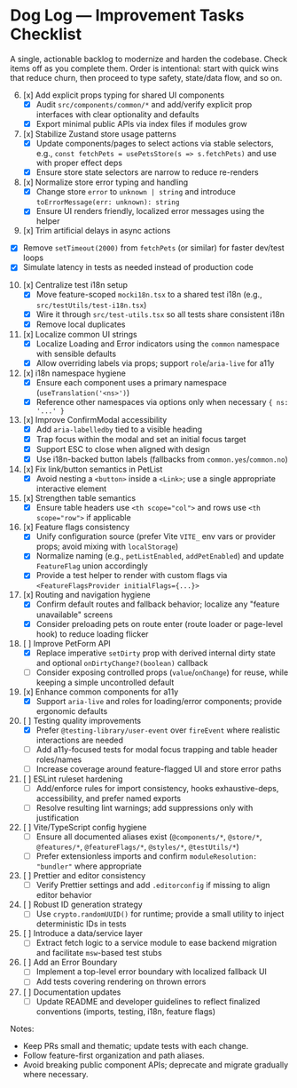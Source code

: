 # Dog Log — Improvement Tasks Checklist

A single, actionable backlog to modernize and harden the codebase. Check items off as you complete them. Order is intentional: start with quick wins that reduce churn, then proceed to type safety, state/data flow, and so on.

6. [x] Add explicit props typing for shared UI components
   - [x] Audit `src/components/common/*` and add/verify explicit prop interfaces with clear optionality and defaults
   - [x] Export minimal public APIs via index files if modules grow

7. [x] Stabilize Zustand store usage patterns
   - [x] Update components/pages to select actions via stable selectors, e.g., `const fetchPets = usePetsStore(s => s.fetchPets)` and use with proper effect deps
   - [x] Ensure store state selectors are narrow to reduce re-renders

8. [x] Normalize store error typing and handling
   - [x] Change store `error` to `unknown | string` and introduce `toErrorMessage(err: unknown): string`
   - [x] Ensure UI renders friendly, localized error messages using the helper

9. [x] Trim artificial delays in async actions
  - [x] Remove `setTimeout(2000)` from `fetchPets` (or similar) for faster dev/test loops
  - [x] Simulate latency in tests as needed instead of production code

10. [x] Centralize test i18n setup
    - [x] Move feature-scoped `mocki18n.tsx` to a shared test i18n (e.g., `src/testUtils/test-i18n.tsx`)
    - [x] Wire it through `src/test-utils.tsx` so all tests share consistent i18n
    - [x] Remove local duplicates

11. [x] Localize common UI strings
    - [x] Localize Loading and Error indicators using the `common` namespace with sensible defaults
    - [x] Allow overriding labels via props; support `role`/`aria-live` for a11y

12. [x] i18n namespace hygiene
    - [x] Ensure each component uses a primary namespace (`useTranslation('<ns>')`)
    - [x] Reference other namespaces via options only when necessary `{ ns: '...' }`

13. [x] Improve ConfirmModal accessibility
    - [x] Add `aria-labelledby` tied to a visible heading
    - [x] Trap focus within the modal and set an initial focus target
    - [x] Support ESC to close when aligned with design
    - [x] Use i18n-backed button labels (fallbacks from `common.yes`/`common.no`)

14. [x] Fix link/button semantics in PetList
    - [x] Avoid nesting a `<button>` inside a `<Link>`; use a single appropriate interactive element

15. [x] Strengthen table semantics
    - [x] Ensure table headers use `<th scope="col">` and rows use `<th scope="row">` if applicable

16. [x] Feature flags consistency
    - [x] Unify configuration source (prefer Vite `VITE_` env vars or provider props; avoid mixing with `localStorage`)
    - [x] Normalize naming (e.g., `petListEnabled`, `addPetEnabled`) and update `FeatureFlag` union accordingly
    - [x] Provide a test helper to render with custom flags via `<FeatureFlagsProvider initialFlags={...}>`

17. [x] Routing and navigation hygiene
    - [x] Confirm default routes and fallback behavior; localize any "feature unavailable" screens
    - [x] Consider preloading pets on route enter (route loader or page-level hook) to reduce loading flicker

18. [ ] Improve PetForm API
    - [x] Replace imperative `setDirty` prop with derived internal dirty state and optional `onDirtyChange?(boolean)` callback
    - [ ] Consider exposing controlled props (`value`/`onChange`) for reuse, while keeping a simple uncontrolled default

19. [x] Enhance common components for a11y
    - [x] Support `aria-live` and roles for loading/error components; provide ergonomic defaults

20. [ ] Testing quality improvements
    - [x] Prefer `@testing-library/user-event` over `fireEvent` where realistic interactions are needed
    - [ ] Add a11y-focused tests for modal focus trapping and table header roles/names
    - [ ] Increase coverage around feature-flagged UI and store error paths

21. [ ] ESLint ruleset hardening
    - [ ] Add/enforce rules for import consistency, hooks exhaustive-deps, accessibility, and prefer named exports
    - [ ] Resolve resulting lint warnings; add suppressions only with justification

22. [ ] Vite/TypeScript config hygiene
    - [ ] Ensure all documented aliases exist (`@components/*`, `@store/*`, `@features/*`, `@featureFlags/*`, `@styles/*`, `@testUtils/*`)
    - [ ] Prefer extensionless imports and confirm `moduleResolution: "bundler"` where appropriate

23. [ ] Prettier and editor consistency
    - [ ] Verify Prettier settings and add `.editorconfig` if missing to align editor behavior

24. [ ] Robust ID generation strategy
    - [ ] Use `crypto.randomUUID()` for runtime; provide a small utility to inject deterministic IDs in tests

25. [ ] Introduce a data/service layer
    - [ ] Extract fetch logic to a service module to ease backend migration and facilitate `msw`-based test stubs

26. [ ] Add an Error Boundary
    - [ ] Implement a top-level error boundary with localized fallback UI
    - [ ] Add tests covering rendering on thrown errors

27. [ ] Documentation updates
    - [ ] Update README and developer guidelines to reflect finalized conventions (imports, testing, i18n, feature flags)

Notes:
- Keep PRs small and thematic; update tests with each change.
- Follow feature-first organization and path aliases.
- Avoid breaking public component APIs; deprecate and migrate gradually where necessary.
